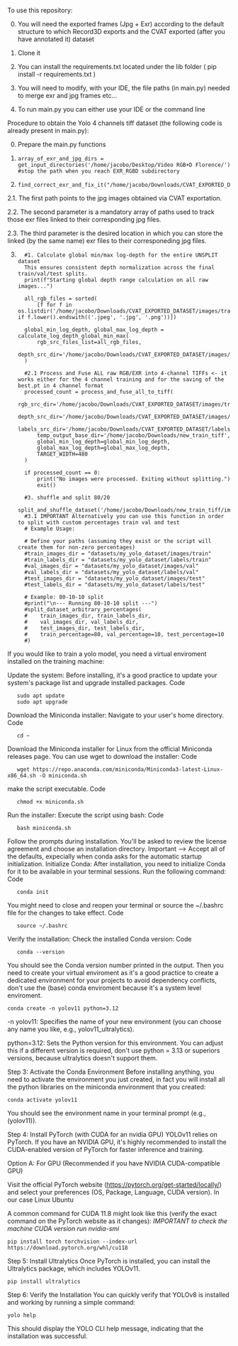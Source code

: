 To use this repository:
 
 0. You will need the exported frames (Jpg + Exr) according to the default structure to which Record3D exports and the CVAT exported (after you have annotated it) dataset
 
 1. Clone it
 
 2. You can install the requirements.txt located under the lib folder ( pip install -r requirements.txt )
 
 3. You will need to modify, with your IDE, the file paths (in main.py) needed to merge exr and jpg frames etc...
 
 4. To run main.py you can either use your IDE or the command line

Procedure to obtain the Yolo 4 channels tiff dataset (the following code is already present in main.py):

 0. Prepare the main.py functions
 
 1. ```
    array_of_exr_and_jpg_dirs = get_input_directories('/home/jacobo/Desktop/Video RGB+D Florence/') #stop the path when you reach EXR_RGBD subdirectory
    ```
 
 2. ```
    find_correct_exr_and_fix_it("/home/jacobo/Downloads/CVAT_EXPORTED_DATASET/images/train",array_of_exr_and_jpg_dirs,'/home/jacobo/Downloads/CVAT_EXPORTED_DATASET/images/fixed_exr_files')
    ``` 
  
  2.1. The first path points to the jpg images obtained via CVAT exportation.
  
  2.2. The second parameter is a mandatory array of paths used to track those exr files linked to their corresponding jpg files.  
  
  2.3. The third parameter is the desired location in which you can store the linked (by the same name) exr files to their corresponeding jpg files.
 
 3. 
    ```
      #1. Calculate global min/max log-depth for the entire UNSPLIT dataset
      This ensures consistent depth normalization across the final train/val/test splits.
      print(f"Starting global depth range calculation on all raw images...")
  
      all_rgb_files = sorted(
          [f for f in os.listdir('/home/jacobo/Downloads/CVAT_EXPORTED_DATASET/images/train') if f.lower().endswith(('.jpeg', '.jpg', '.png'))])
  
      global_min_log_depth, global_max_log_depth = calculate_log_depth_global_min_max(
          rgb_src_files_list=all_rgb_files,
          depth_src_dir='/home/jacobo/Downloads/CVAT_EXPORTED_DATASET/images/fixed_exr_files'
      )
  
      #2.1 Process and Fuse ALL raw RGB/EXR into 4-channel TIFFs <- it works either for the 4 channel training and for the saving of the best.pt in 4 channel format
      processed_count = process_and_fuse_all_to_tiff(
          rgb_src_dir='/home/jacobo/Downloads/CVAT_EXPORTED_DATASET/images/train',
          depth_src_dir='/home/jacobo/Downloads/CVAT_EXPORTED_DATASET/images/fixed_exr_files',
          labels_src_dir='/home/jacobo/Downloads/CVAT_EXPORTED_DATASET/labels/train',
          temp_output_base_dir='/home/jacobo/Downloads/new_train_tiff',
          global_min_log_depth=global_min_log_depth,
          global_max_log_depth=global_max_log_depth,
          TARGET_WIDTH=480
      )
  
      if processed_count == 0:
          print("No images were processed. Exiting without splitting.")
          exit()
  
      #3. shuffle and split 80/20
      split_and_shuffle_dataset('/home/jacobo/Downloads/new_train_tiff/images/train','/home/jacobo/Downloads/new_train_tiff/labels/train','/home/jacobo/Downloads/new_train_tiff/images/val','/home/jacobo/Downloads/new_train_tiff/labels/val')
      #3.1 IMPORTANT Alternatively you can use this function in order to split with custom percentages train val and test
      # Example Usage:
        
      # Define your paths (assuming they exist or the script will create them for non-zero percentages)
      #train_images_dir = "datasets/my_yolo_dataset/images/train"
      #train_labels_dir = "datasets/my_yolo_dataset/labels/train"
      #val_images_dir = "datasets/my_yolo_dataset/images/val"
      #val_labels_dir = "datasets/my_yolo_dataset/labels/val"
      #test_images_dir = "datasets/my_yolo_dataset/images/test"
      #test_labels_dir = "datasets/my_yolo_dataset/labels/test"
    
      # Example: 80-10-10 split
      #print("\n--- Running 80-10-10 split ---")
      #split_dataset_arbitrary_percentages(
      #    train_images_dir, train_labels_dir,
      #    val_images_dir, val_labels_dir,
      #    test_images_dir, test_labels_dir,
      #    train_percentage=80, val_percentage=10, test_percentage=10
      #)
    ```


If you would like to train a yolo model, you need a virtual enviroment installed on the training machine:

Update the system: Before installing, it's a good practice to update your system's package list and upgrade installed packages.
Code
```
   sudo apt update
   sudo apt upgrade
```
Download the Miniconda installer:
Navigate to your user's home directory. 
Code
```
   cd ~
```
Download the Miniconda installer for Linux from the official Miniconda releases page. You can use wget to download the installer: 
Code
```
   wget https://repo.anaconda.com/miniconda/Miniconda3-latest-Linux-x86_64.sh -O miniconda.sh
```
make the script executable. 
Code
```
   chmod +x miniconda.sh
```
Run the installer:
Execute the script using bash:
Code
```
   bash miniconda.sh
```
Follow the prompts during installation. You'll be asked to review the license agreement and choose an installation directory. Important --> Accept all of the defaults, expecially when conda asks for the automatic startup initialization. 
Initialize Conda:
After installation, you need to initialize Conda for it to be available in your terminal sessions. 
Run the following command:
Code
```
   conda init
```
You might need to close and reopen your terminal or source the ~/.bashrc file for the changes to take effect. 
Code
```
   source ~/.bashrc
```
Verify the installation:
Check the installed Conda version:
Code
```
   conda --version
```
You should see the Conda version number printed in the output. Then you need to create your virtual enviroment as it's a good practice to create a dedicated environment for your projects to avoid dependency conflicts, don't use the (base) conda enviroment because it's a system level enviroment.
```
conda create -n yolov11 python=3.12
```
-n yolov11: Specifies the name of your new environment (you can choose any name you like, e.g., yolov11_ultralytics).

python=3.12: Sets the Python version for this environment. You can adjust this if a different version is required, don't use python = 3.13 or superiors versions, because ultralytics doesn't support them.

Step 3: Activate the Conda Environment
Before installing anything, you need to activate the environment you just created, in fact you will install all the python libraries on the miniconda environment that you created:
```
conda activate yolov11
```
You should see the environment name in your terminal prompt (e.g., (yolov11)).

Step 4: Install PyTorch (with CUDA for an nvidia GPU)
YOLOv11 relies on PyTorch. If you have an NVIDIA GPU, it's highly recommended to install the CUDA-enabled version of PyTorch for faster inference and training.

Option A: For GPU (Recommended if you have NVIDIA CUDA-compatible GPU)

Visit the official PyTorch website (https://pytorch.org/get-started/locally/) and select your preferences (OS, Package, Language, CUDA version). In our case Linux Ubuntu

A common command for CUDA 11.8 might look like this (verify the exact command on the PyTorch website as it changes):
*IMPORTANT to check the machine CUDA version run nvidia-smi*
```
pip install torch torchvision --index-url https://download.pytorch.org/whl/cu118
```
Step 5: Install Ultralytics
Once PyTorch is installed, you can install the Ultralytics package, which includes YOLOv11.
```
pip install ultralytics
```
Step 6: Verify the Installation
You can quickly verify that YOLOv8 is installed and working by running a simple command:
```
yolo help
```
This should display the YOLO CLI help message, indicating that the installation was successful.


